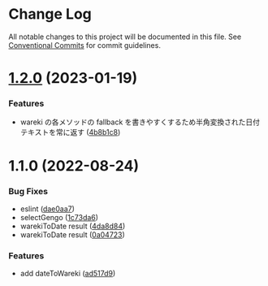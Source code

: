 # Change Log

All notable changes to this project will be documented in this file.
See [Conventional Commits](https://conventionalcommits.org) for commit guidelines.

# [1.2.0](https://github.com/kufu/tamatebako/compare/@smarthr/wareki@1.1.0...@smarthr/wareki@1.2.0) (2023-01-19)

### Features

- wareki の各メソッドの fallback を書きやすくするため半角変換された日付テキストを常に返す ([4b8b1c8](https://github.com/kufu/tamatebako/commit/4b8b1c83bd71088bc3132ad679a6d51cf3591842))

# 1.1.0 (2022-08-24)

### Bug Fixes

- eslint ([dae0aa7](https://github.com/kufu/tamatebako/commit/dae0aa72c0f42b81977101844f42f4efb2c3e14a))
- selectGengo ([1c73da6](https://github.com/kufu/tamatebako/commit/1c73da6a1eaace75ff6c35ca489a05103da03b6a))
- warekiToDate result ([4da8d84](https://github.com/kufu/tamatebako/commit/4da8d84badbaa409869f65bd397de47a3b3de70c))
- warekiToDate result ([0a04723](https://github.com/kufu/tamatebako/commit/0a04723d35b05c93498b4d1128525ce6103c7083))

### Features

- add dateToWareki ([ad517d9](https://github.com/kufu/tamatebako/commit/ad517d9f3f50c899f3851a67ea9ac4b0df0ea471))
